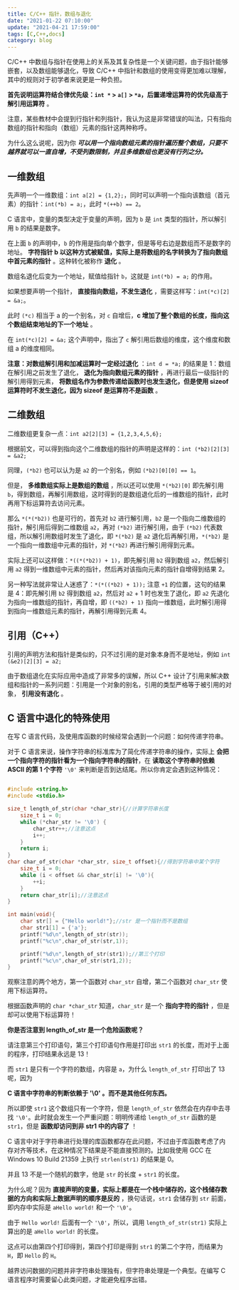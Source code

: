 ```yaml
---
title: C/C++ 指针，数组与退化
date: "2021-01-22 07:10:00"
update: "2021-04-21 17:59:00"
tags: [C,C++,docs]
category: blog
---
```

C/C++ 中数组与指针在使用上的关系及其复杂性是一个关键问题，由于指针能够嵌套，以及数组能够退化，导致 C/C++ 中指针和数组的使用变得更加难以理解，其中的规则对于初学者来说更是一种负担。

<!-- more -->

 **首先说明运算符结合律优先级：`int *` > `a[]` > `*a`，后置递增运算符的优先级高于解引用运算符** 。

注意，某些教材中会提到行指针和列指针，我认为这是非常错误的叫法，只有指向数组的指针和指向（数组）元素的指针这两种称呼。

为什么这么说呢，因为你 ***可以用一个指向数组元素的指针遍历整个数组，只要不越界就可以一直自增，不受列数限制，并且多维数组也更没有行列之分。***

## 一维数组

先声明一个一维数组：`int a[2] = {1,2};`，同时可以声明一个指向该数组（首元素）的指针：`int(*b) = a;`，此时 `*(++b) == 2`。

C 语言中，变量的类型决定于变量的声明，因为 `b` 是 `int` 类型的指针，所以解引用 `b` 的结果是数字。

在上面 `b` 的声明中，`b` 的作用是指向单个数字，但是等号右边是数组而不是数字的地址。 **字符指针 b 以这种方式被赋值，实际上是将数组的名字转换为了指向数组中首元素的指针** 。这种转化被称作 **退化** 。

数组名退化后变为一个地址，赋值给指针 `b`，这就是 `int(*b) = a;` 的作用。

如果想要声明一个指针， **直接指向数组，不发生退化** ，需要这样写：`int(*c)[2] = &a;`。

此时 `(*c)` 相当于 a 的一个别名，对 `c` 自增后，**c 增加了整个数组的长度，指向这个数组结束地址的下一个地址** 。

在 `int(*c)[2] = &a;` 这个声明中，指出了 `c` 解引用后数组的维度，这个维度和数组 a 的维度相同。

**注意：对数组解引用和加减运算时一定经过退化**  ：`int d = *a;` 的结果是 1：数组在解引用之前发生了退化， **退化为指向数组元素的指针** ，再进行最后一级指针的解引用得到元素， **将数组名作为参数传递给函数时也发生退化，但是使用 sizeof 运算符时不发生退化，因为 sizeof 是运算符不是函数** 。

## 二维数组

二维数组更复杂一点：`int a2[2][3] = {1,2,3,4,5,6};`

根据前文，可以得到指向这个二维数组的指针的声明是这样的：`int (*b2)[2][3] = &a2;`

同理，`(*b2)` 也可以认为是 `a2` 的一个别名，例如 `(*b2)[0][0] == 1`。

但是， **多维数组实际上是数组的数组** ，所以还可以使用 `*(*b2)[0]` 即先解引用 `b`，得到数组，再解引用数组，这时得到的是数组退化后的一维数组的指针，此时再用下标运算符去访问元素。

那么 `*(*(*b2))` 也是可行的，首先对 `b2` 进行解引用，`b2` 是一个指向二维数组的指针，解引用后得到二维数组 `a2`，再对 `(*b2)` 进行解引用，由于 `(*b2)` 代表数组，所以解引用数组时发生了退化，即 `*(*b2)` 是 `a2` 退化后再解引用，`*(*b2)` 是一个指向一维数组中元素的指针，对 `*(*b2)` 再进行解引用得到元素。

实际上还可以这样做：`*((*(*b2)) + 1)`，即先解引用 `b2` 得到数组 `a2`，然后解引用 `a2` 得到一维数组中元素的指针，然后再对该指向元素的指针自增得到结果 2。

另一种写法就非常让人迷惑了：`*(*((*b2) + 1));` 注意 `+1` 的位置，这句的结果是 4：即先解引用 `b2` 得到数组 `a2`，然后对 `a2` + 1 时也发生了退化，即 `a2` 先退化为指向一维数组的指针，再自增，即 `((*b2) + 1)` 指向一维数组，此时解引用得到指向一维数组元素的指针，再解引用得到元素 4。

## 引用（C++）

引用的声明方法和指针是类似的，只不过引用的是对象本身而不是地址，例如 `int (&e2)[2][3] = a2;`

由于数组退化在实际应用中造成了非常多的误解，所以 C++ 设计了引用来解决数组和指针的一系列问题：引用是一个对象的别名，引用的类型严格等于被引用的对象， **引用没有退化** 。

## C 语言中退化的特殊使用

在写 C 语言代码，及使用库函数的时候经常会遇到一个问题：如何传递字符串。

对于 C 语言来说，操作字符串的标准库为了简化传递字符串的操作，实际上 **会把一个指向字符的指针看为一个指向字符串的指针**，在 **读取这个字符串时依赖 ASCII 的第 1 个字符** `'\0'` 来判断是否到达结尾。所以你肯定会遇到这种情况：

```cpp

#include <string.h>
#include <stdio.h>

size_t length_of_str(char *char_str){//计算字符串长度
    size_t i = 0;
    while (*char_str != '\0') {
        char_str++;//注意这点
        i++;
    }
    return i;
}
char char_of_str(char *char_str, size_t offset){//得到字符串中某个字符
    size_t i = 0;
    while (i < offset && char_str[i] != '\0'){
        ++i;
    }
    return char_str[i];//注意这点
}

int main(void){
    char str[] = {"Hello world!"};//str 是一个指针而不是数组
    char str1[1] = {'a'};
    printf("%d\n",length_of_str(str));
    printf("%c\n",char_of_str(str,1));

    printf("%d\n",length_of_str(str1));//第三个打印
    printf("%c\n",char_of_str(str1,2));
}

```

观察注意的两个地方，第一个函数对 `char_str` 自增，第二个函数对 `char_str` 使用下标运算符。

根据函数声明的 `char *char_str` 知道，`char_str` 是一个 **指向字符的指针** ，但是却可以使用下标运算符！

**你是否注意到 length_of_str 是一个危险函数呢？**

请注意第三个打印语句，第三个打印语句作用是打印出 `str1` 的长度，而对于上面的程序，打印结果永远是 13！

而 `str1` 是只有一个字符的数组，内容是 `a`，为什么 `length_of_str` 打印出了 13 呢，因为

**C 语言中字符串的判断依赖于 '\0' 。而不是其他任何东西。**

所以即使 `str1` 这个数组只有一个字符，但是 `length_of_str` 依然会在内存中去寻找 `'\0'`。此时就会发生一个严重问题：明明传递给 `length_of_str` 函数的是 `str1`，但是 **函数却访问到非 str1 中的内容了** ！

C 语言中对于字符串进行处理的库函数都存在此问题，不过由于库函数考虑了内存对齐等技术，在这种情况下结果是不能直接预测的。比如我使用 GCC 在 Windows 10 Build 21359 上执行 `strlen(str1)` 的结果是 0。

并且 13 不是一个随机的数字，他是 `str` 的长度 + `str1` 的长度。

为什么呢？因为 **直接声明的变量，实际上都是在一个栈中储存的，这个栈储存数据的方向和实际上数据声明的顺序是反的** ，换句话说，`str1` 会储存到 `str` 前面，即内存中实际是  `aHello world!` 和一个 `'\0'`。

由于 `Hello world!` 后面有一个 `'\0'`，所以，调用 `length_of_str(str1)` 实际上算出的是 `aHello world!` 的长度。

这点可以由第四个打印得到，第四个打印是得到 `str1` 的第二个字符，而结果为 `H`，即 `Hello` 的 `H`。

越界访问数据的问题并非字符串处理独有，但字符串处理是一个典型。在编写 C 语言程序时需要留心此类问题，才能避免程序出错。
